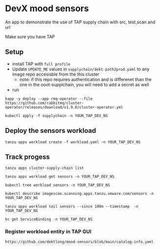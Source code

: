 # DevX mood sensors

An app to demonstrate the use of TAP supply chain with src, test,scan and url

Make sure you have TAP 

## Setup

- install TAP with ```full profile``` 
- Update ```UPDATE_ME``` values in ```supplychain/dekt-path2prod.yaml``` to any image repo accesisble from the this cluster
  - note: if this repo requires authentication and is differenet than the one in the ooot-supplchain, you will need to add a secret as well
- run 
```
kapp -y deploy --app rmq-operator --file https://github.com/rabbitmq/cluster-operator/releases/download/v1.9.0/cluster-operator.yml

kubectl apply -f supplychain -n YOUR_TAP_DEV_NS
```

## Deploy the sensors workload

```
tanzu apps workload create -f workload.yaml -n YOUR_TAP_DEV_NS
```

## Track progess

```
tanzu apps cluster-supply-chain list

tanzu apps workload get sensors -n YOUR_TAP_DEV_NS

kubectl tree workload sensors -n YOUR_TAP_DEV_NS

kubectl describe imagescan.scanning.apps.tanzu.vmware.com/sensors -n YOUR_TAP_DEV_NS

tanzu apps workload tail sensors --since 100m --timestamp  -n YOUR_TAP_DEV_NS

kc get ServiceBinding -n YOUR_TAP_DEV_NS
```

### Register workload entity in TAP GUI
```
https://github.com/dektlong/mood-sensors/blob/main/catalog-info.yaml
```

